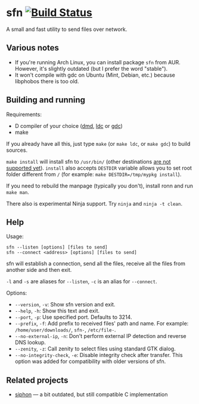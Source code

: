 sfn [![Build Status](https://travis-ci.org/m1kc/sfn.svg?branch=master)](https://travis-ci.org/m1kc/sfn)
===

A small and fast utility to send files over network.



Various notes
-------------

* If you're running Arch Linux, you can install package `sfn` from AUR. However, it's slightly outdated (but I prefer the word "stable").
* It won't compile with gdc on Ubuntu (Mint, Debian, etc.) because libphobos there is too old.



Building and running
--------------------

Requirements:

* D compiler of your choice ([dmd](http://dlang.org/download.html), [ldc](https://github.com/ldc-developers/ldc) or [gdc](http://gdcproject.org/downloads/))
* make

If you already have all this, just type `make` (or `make ldc`, or `make gdc`) to build sources.

`make install` will install sfn to `/usr/bin/` (other destinations [are not supported yet](https://github.com/m1kc/sfn/issues/13)). `install` also accepts `DESTDIR` variable allows you to set root folder different from `/` (for example: `make DESTDIR=/tmp/mypkg install`).

If you need to rebuild the manpage (typically you don't), install ronn and run `make man`.

There also is experimental Ninja support. Try `ninja` and `ninja -t clean`.


Help
----

Usage:

    sfn --listen [options] [files to send]
    sfn --connect <address> [options] [files to send]

sfn will establish a connection, send all the files, receive all the files from another side and then exit.

`-l` and `-s` are aliases for `--listen`, `-c` is an alias for `--connect`.

Options:

* `--version`, `-v`: Show sfn version and exit.
* `--help`, `-h`: Show this text and exit.
* `--port`, `-p`: Use specified port. Defaults to 3214.
* `--prefix`, `-f`: Add prefix to received files' path and name. For example: `/home/user/downloads/`, `sfn-`, `/etc/file-`.
* `--no-external-ip`, `-n`: Don't perform external IP detection and reverse DNS lookup.
* `--zenity`, `-z`: Call zenity to select files using standard GTK dialog.
* `--no-integrity-check`, `-e`: Disable integrity check after transfer. This option was added for compatibility with older versions of sfn.



Related projects
----------------

* [siphon](https://github.com/solkin/siphon) &mdash; a bit outdated, but still compatible C implementation
